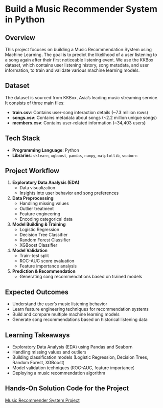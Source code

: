 # Build a Music Recommender System in Python

## Overview
This project focuses on building a Music Recommendation System using Machine Learning. The goal is to predict the likelihood of a user listening to a song again after their first noticeable listening event. We use the KKBox dataset, which contains user listening history, song metadata, and user information, to train and validate various machine learning models.

## Dataset
The dataset is sourced from KKBox, Asia’s leading music streaming service. It consists of three main files:

- **train.csv**: Contains user-song interaction details (~7.3 million rows)
- **songs.csv**: Contains metadata about songs (~2.2 million unique songs)
- **members.csv**: Contains user-related information (~34,403 users)

## Tech Stack
- **Programming Language**: Python
- **Libraries**: `sklearn`, `xgboost`, `pandas`, `numpy`, `matplotlib`, `seaborn`

## Project Workflow
1. **Exploratory Data Analysis (EDA)**
   - Data visualization
   - Insights into user behavior and song preferences
2. **Data Preprocessing**
   - Handling missing values
   - Outlier treatment
   - Feature engineering
   - Encoding categorical data
3. **Model Building & Training**
   - Logistic Regression
   - Decision Tree Classifier
   - Random Forest Classifier
   - XGBoost Classifier
4. **Model Validation**
   - Train-test split
   - ROC-AUC score evaluation
   - Feature importance analysis
5. **Prediction & Recommendation**
   - Generating song recommendations based on trained models

## Expected Outcomes
- Understand the user’s music listening behavior
- Learn feature engineering techniques for recommendation systems
- Build and compare multiple machine learning models
- Generate song recommendations based on historical listening data

## Learning Takeaways
- Exploratory Data Analysis (EDA) using Pandas and Seaborn
- Handling missing values and outliers
- Building classification models (Logistic Regression, Decision Trees, Random Forest, XGBoost)
- Model validation techniques (ROC-AUC, feature importance)
- Deploying a music recommendation algorithm

 ## Hands-On Solution Code for the Project
[Music Recommender System Project ](https://www.projectpro.io/project-use-case/music-recommendation-challenge)
